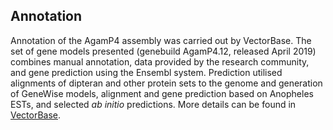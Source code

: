 Annotation
----------

Annotation of the AgamP4 assembly was carried out by VectorBase. The set
of gene models presented (genebuild AgamP4.12, released April 2019)
combines manual annotation, data provided by the research community, and
gene prediction using the Ensembl system. Prediction utilised alignments
of dipteran and other protein sets to the genome and generation of
GeneWise models, alignment and gene prediction based on Anopheles ESTs,
and selected *ab initio* predictions. More details can be found in
[VectorBase](https://www.vectorbase.org/organisms/anopheles-gambiae/pest).
